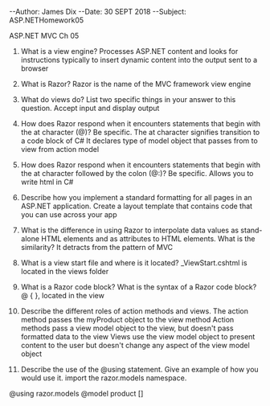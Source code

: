 --Author: James Dix
--Date: 30 SEPT 2018
--Subject: ASP.NETHomework05

ASP.NET MVC Ch 05
1. What is a view engine?
Processes ASP.NET content and looks for instructions typically to insert dynamic content into the output sent to a browser

2. What is Razor?
Razor is the name of the MVC framework view engine

3. What do views do? List two specific things in your answer to this question.
Accept input and display output

4. How does Razor respond when it encounters statements that begin with the at character (@)? Be specific.
The at character signifies transition to a code block of C# It declares type of model object that passes from to view from action model

5. How does Razor respond when it encounters statements that begin with the at character followed by the colon (@:)? Be specific.
Allows you to write html in C#

6. Describe how you implement a standard formatting for all pages in an ASP.NET application.
Create a layout template that contains code that you can use across your app

7. What is the difference in using Razor to interpolate data values as stand-alone HTML elements and as attributes to HTML elements. What is the similarity?
It detracts from the pattern of MVC

8. What is a view start file and where is it located?
_ViewStart.cshtml is located in the views folder

9. What is a Razor code block? What is the syntax of a Razor code block?
@ { }, located in the view

10. Describe the different roles of action methods and views.
The action method passes the myProduct object to the view method Action methods pass a view model object to the view, but doesn't pass formatted data to the view Views use the view model object to present content to the user but doesn't change any aspect of the view model object

11. Describe the use of the @using statement. Give an example of how you would use it.
import the razor.models namespace.

@using razor.models @model product []